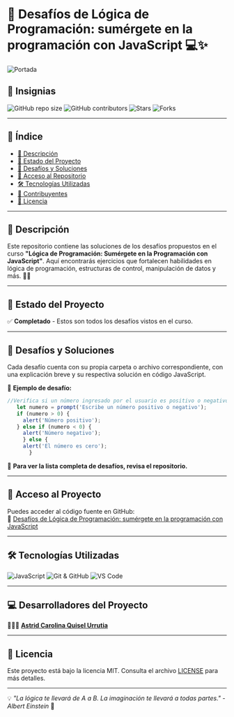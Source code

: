 # 🚀 Desafíos de Lógica de Programación: sumérgete en la programación con JavaScript 💻✨

![Portada](https://blog.interfell.com/hubfs/JavaScript%20un%20lenguaje%20de%20programaci%C3%B3n.jpg) <!-- Agrega una imagen representativa -->

## 🏅 Insignias
![GitHub repo size](https://img.shields.io/github/repo-size/cyb3r-girl/Logica-de-programacion-sumergete-en-la-programacion-con-JavaScript?color=purple&label=Repo%20Size&style=flat-square)
![GitHub contributors](https://img.shields.io/github/contributors/cyb3r-girl/Logica-de-programacion-sumergete-en-la-programacion-con-JavaScript?color=red&label=Contributors&style=flat-square)
![Stars](https://img.shields.io/github/stars/cyb3r-girl/Logica-de-programacion-sumergete-en-la-programacion-con-JavaScript?color=yellow&label=Stars&style=flat-square)
![Forks](https://img.shields.io/github/forks/cyb3r-girl/Logica-de-programacion-sumergete-en-la-programacion-con-JavaScript?color=blue&label=Forks&style=flat-square)

---

## 📌 Índice
- [📜 Descripción](#-descripción)
- [📌 Estado del Proyecto](#-estado-del-proyecto)
- [🎯 Desafíos y Soluciones](#-desafíos-y-soluciones)
- [📂 Acceso al Repositorio](#-acceso-al-repositorio)
- [🛠️ Tecnologías Utilizadas](#️-tecnologías-utilizadas)
- [👥 Contribuyentes](#-contribuyentes)
- [📝 Licencia](#-licencia)
  
---

## 📖 Descripción
Este repositorio contiene las soluciones de los desafíos propuestos en el curso **"Lógica de Programación: Sumérgete en la Programación con JavaScript"**. Aquí encontrarás ejercicios que fortalecen habilidades en lógica de programación, estructuras de control, manipulación de datos y más. 🧠💡

---

## 🚀 Estado del Proyecto
✅ **Completado** - Estos son todos los desafíos vistos en el curso.

---

## 🎯 Desafíos y Soluciones
Cada desafío cuenta con su propia carpeta o archivo correspondiente, con una explicación breve y su respectiva solución en código JavaScript.

🔹 **Ejemplo de desafío:**
```javascript
//Verifica si un número ingresado por el usuario es positivo o negativo. Muestra una alerta informativa.
   let numero = prompt('Escribe un número positivo o negativo');
   if (numero > 0) {
     alert('Número positivo');
   } else if (numero < 0) {
     alert('Número negativo');
     } else {
     alert('El número es cero');
       }
```

📌 **Para ver la lista completa de desafíos, revisa el repositorio.**

---

## 📂 Acceso al Proyecto  
Puedes acceder al código fuente en GitHub:  
🔗 [Desafíos de Lógica de Programación: sumérgete en la programación con JavaScript](https://github.com/cyb3r-girl/Logica-de-programacion-sumergete-en-la-programacion-con-JavaScript)

---

## 🛠️ Tecnologías Utilizadas
![JavaScript](https://img.shields.io/badge/JavaScript-ES6-yellow?logo=javascript)  ![Git & GitHub](https://img.shields.io/badge/Git%20&%20GitHub-Version%20Control-black?logo=github)  ![VS Code](https://img.shields.io/badge/VS%20Code-Editor-blue?logo=visualstudiocode)

---

## 💻 Desarrolladores del Proyecto  
👩🏻‍💻 **[Astrid Carolina Quisel Urrutia](https://github.com/cyb3r-girl)**

---

## 📜 Licencia
Este proyecto está bajo la licencia MIT. Consulta el archivo [LICENSE](LICENSE) para más detalles.  

---

💡 _"La lógica te llevará de A a B. La imaginación te llevará a todas partes." - Albert Einstein_ 🚀
